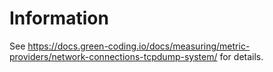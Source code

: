 # Information

See https://docs.green-coding.io/docs/measuring/metric-providers/network-connections-tcpdump-system/ for details.
